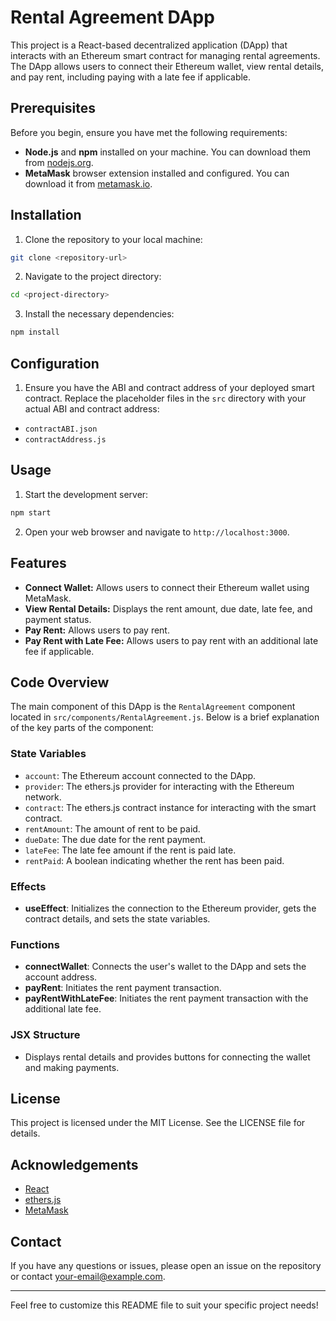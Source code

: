 # Rental Agreement DApp

This project is a React-based decentralized application (DApp) that interacts with an Ethereum smart contract for managing rental agreements. The DApp allows users to connect their Ethereum wallet, view rental details, and pay rent, including paying with a late fee if applicable.

## Prerequisites

Before you begin, ensure you have met the following requirements:

- **Node.js** and **npm** installed on your machine. You can download them from [nodejs.org](https://nodejs.org/).
- **MetaMask** browser extension installed and configured. You can download it from [metamask.io](https://metamask.io/).

## Installation

1. Clone the repository to your local machine:

```bash
git clone <repository-url>
```

2. Navigate to the project directory:

```bash
cd <project-directory>
```

3. Install the necessary dependencies:

```bash
npm install
```

## Configuration

1. Ensure you have the ABI and contract address of your deployed smart contract. Replace the placeholder files in the `src` directory with your actual ABI and contract address:
   
- `contractABI.json`
- `contractAddress.js`

## Usage

1. Start the development server:

```bash
npm start
```

2. Open your web browser and navigate to `http://localhost:3000`.

## Features

- **Connect Wallet:** Allows users to connect their Ethereum wallet using MetaMask.
- **View Rental Details:** Displays the rent amount, due date, late fee, and payment status.
- **Pay Rent:** Allows users to pay rent.
- **Pay Rent with Late Fee:** Allows users to pay rent with an additional late fee if applicable.

## Code Overview

The main component of this DApp is the `RentalAgreement` component located in `src/components/RentalAgreement.js`. Below is a brief explanation of the key parts of the component:

### State Variables

- `account`: The Ethereum account connected to the DApp.
- `provider`: The ethers.js provider for interacting with the Ethereum network.
- `contract`: The ethers.js contract instance for interacting with the smart contract.
- `rentAmount`: The amount of rent to be paid.
- `dueDate`: The due date for the rent payment.
- `lateFee`: The late fee amount if the rent is paid late.
- `rentPaid`: A boolean indicating whether the rent has been paid.

### Effects

- **useEffect**: Initializes the connection to the Ethereum provider, gets the contract details, and sets the state variables.

### Functions

- **connectWallet**: Connects the user's wallet to the DApp and sets the account address.
- **payRent**: Initiates the rent payment transaction.
- **payRentWithLateFee**: Initiates the rent payment transaction with the additional late fee.

### JSX Structure

- Displays rental details and provides buttons for connecting the wallet and making payments.

## License

This project is licensed under the MIT License. See the LICENSE file for details.

## Acknowledgements

- [React](https://reactjs.org/)
- [ethers.js](https://docs.ethers.io/v5/)
- [MetaMask](https://metamask.io/)

## Contact

If you have any questions or issues, please open an issue on the repository or contact [your-email@example.com](mailto:your-email@example.com).

---

Feel free to customize this README file to suit your specific project needs!
